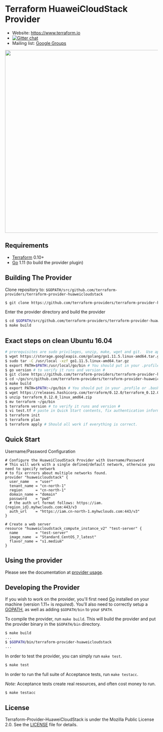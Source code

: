 Terraform HuaweiCloudStack Provider
===================================

- Website: https://www.terraform.io
- [![Gitter chat](https://badges.gitter.im/hashicorp-terraform/Lobby.png)](https://gitter.im/hashicorp-terraform/Lobby)
- Mailing list: [Google Groups](http://groups.google.com/group/terraform-tool)

<img src="https://cdn.rawgit.com/hashicorp/terraform-website/master/content/source/assets/images/logo-hashicorp.svg" width="600px">

Requirements
------------

-	[Terraform](https://www.terraform.io/downloads.html) 0.10+
-	[Go](https://golang.org/doc/install) 1.11 (to build the provider plugin)


Building The Provider
---------------------

Clone repository to: `$GOPATH/src/github.com/terraform-providers/terraform-provider-huaweicloudstack`

```sh
$ git clone https://github.com/terraform-providers/terraform-provider-huaweicloudstack.git $GOPATH/src/github.com/terraform-providers/terraform-provider-huaweicloudstack
```

Enter the provider directory and build the provider

```sh
$ cd $GOPATH/src/github.com/terraform-providers/terraform-provider-huaweicloudstack
$ make build
```

## Exact steps on clean Ubuntu 16.04

```sh
# prerequisites are sudo privileges, unzip, make, wget and git.  Use apt install if missing.
$ wget https://storage.googleapis.com/golang/go1.11.5.linux-amd64.tar.gz
$ sudo tar -C /usr/local -xzf go1.11.5.linux-amd64.tar.gz
$ export PATH=$PATH:/usr/local/go/bin # You should put in your .profile or .bashrc
$ go version # to verify it runs and version #
$ git clone https://github.com/terraform-providers/terraform-provider-huaweicloudstack.git ~/go/src/github.com/terraform-providers/terraform-provider-huaweicloudstack
$ cd ~/go/src/github.com/terraform-providers/terraform-provider-huaweicloudstack/
$ make build
$ export PATH=$PATH:~/go/bin # You should put in your .profile or .bashrc
$ wget https://releases.hashicorp.com/terraform/0.12.0/terraform_0.12.0_linux_amd64.zip
$ unzip terraform_0.12.0_linux_amd64.zip
$ mv terraform ~/go/bin
$ terraform version # to verify it runs and version #
$ vi test.tf # paste in Quick Start contents, fix authentication information
$ terraform init
$ terraform plan
$ terraform apply # Should all work if everything is correct.

```

## Quick Start

Username/Password Configuration

```hcl
# Configure the HuaweiCloudStack Provider with Username/Password 
# This will work with a single defined/default network, otherwise you need to specify network
# to fix errrors about multiple networks found.
provider "huaweicloudstack" {
  user_name   = "user"
  tenant_name = "cn-north-1"
  region      = "cn-north-1"
  domain_name = "domain"
  password    = "pwd"
  # the auth url format follows: https://iam.{region_id}.myhwclouds.com:443/v3
  auth_url    = "https://iam.cn-north-1.myhwclouds.com:443/v3"
}

# Create a web server
resource "huaweicloudstack_compute_instance_v2" "test-server" {
  name		  = "test-server"
  image_name  = "Standard_CentOS_7_latest"
  flavor_name = "s1.medium"
}
```

Using the provider
----------------------
Please see the documentation at [provider usage](website/docs/index.html.markdown).

Developing the Provider
---------------------------

If you wish to work on the provider, you'll first need [Go](http://www.golang.org) installed on your machine (version 1.11+ is *required*). You'll also need to correctly setup a [GOPATH](http://golang.org/doc/code.html#GOPATH), as well as adding `$GOPATH/bin` to your `$PATH`.

To compile the provider, run `make build`. This will build the provider and put the provider binary in the `$GOPATH/bin` directory.

```sh
$ make build
...
$ $GOPATH/bin/terraform-provider-huaweicloudstack
...
```

In order to test the provider, you can simply run `make test`.

```sh
$ make test
```

In order to run the full suite of Acceptance tests, run `make testacc`.

*Note:* Acceptance tests create real resources, and often cost money to run.

```sh
$ make testacc
```

## License

Terraform-Provider-HuaweiCloudStack is under the Mozilla Public License 2.0. See the [LICENSE](LICENSE) file for details.

